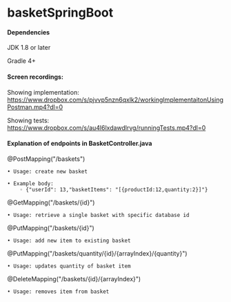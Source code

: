 # basketSpringBoot

#### Dependencies
JDK 1.8 or later

Gradle 4+

#### Screen recordings:
Showing implementation: https://www.dropbox.com/s/pjvvp5nzn6qxlk2/workingImplementaitonUsingPostman.mp4?dl=0

Showing tests: https://www.dropbox.com/s/au4l6lxdawdlrvg/runningTests.mp4?dl=0

#### Explanation of endpoints in BasketController.java

@PostMapping("/baskets")

    • Usage: create new basket

    • Example body: 
        ◦ {"userId": 13,"basketItems": "[{productId:12,quantity:2}]"}

@GetMapping("/baskets/{id}")

    • Usage: retrieve a single basket with specific database id

@PutMapping("/baskets/{id}")

    • Usage: add new item to existing basket

@PutMapping("/baskets/quantity/{id}/{arrayIndex}/{quantity}")

    • Usage: updates quantity of basket item

@DeleteMapping("/baskets/{id}/{arrayIndex}")

    • Usage: removes item from basket
